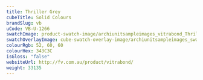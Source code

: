 ```yaml
---
title: Thriller Grey
cubeTitle: Solid Colours
brandSlug: vb
uCode: VB-U-1266
swatchImage: product-swatch-image/archiunitsampleimages_vitrabond_Thriller_Grey.jpg
swatchOverlayImage: cube-swatch-overlay-image/archiunitsampleimages_swatch-overlay_vitrabond.png
colourRgb: 52, 60, 60
colourHex: 343C3C
isGloss: "false"
websiteUrl: http://fv.com.au/product/vitrabond/
weight: 33135
---
```

